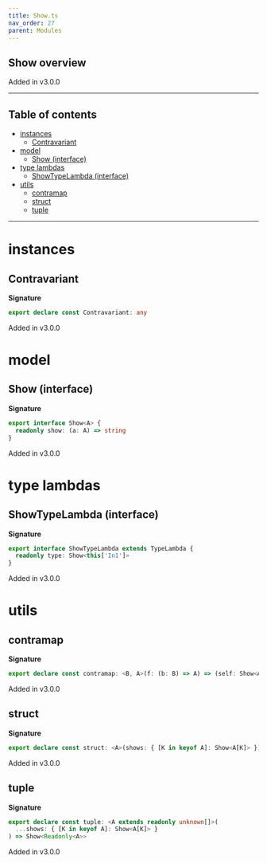 ```yaml
---
title: Show.ts
nav_order: 27
parent: Modules
---
```


## Show overview

Added in v3.0.0

---

<h2 class="text-delta">Table of contents</h2>

- [instances](#instances)
  - [Contravariant](#contravariant)
- [model](#model)
  - [Show (interface)](#show-interface)
- [type lambdas](#type-lambdas)
  - [ShowTypeLambda (interface)](#showtypelambda-interface)
- [utils](#utils)
  - [contramap](#contramap)
  - [struct](#struct)
  - [tuple](#tuple)

---

# instances

## Contravariant

**Signature**

```ts
export declare const Contravariant: any
```

Added in v3.0.0

# model

## Show (interface)

**Signature**

```ts
export interface Show<A> {
  readonly show: (a: A) => string
}
```

Added in v3.0.0

# type lambdas

## ShowTypeLambda (interface)

**Signature**

```ts
export interface ShowTypeLambda extends TypeLambda {
  readonly type: Show<this['In1']>
}
```

Added in v3.0.0

# utils

## contramap

**Signature**

```ts
export declare const contramap: <B, A>(f: (b: B) => A) => (self: Show<A>) => Show<B>
```

Added in v3.0.0

## struct

**Signature**

```ts
export declare const struct: <A>(shows: { [K in keyof A]: Show<A[K]> }) => Show<{ readonly [K in keyof A]: A[K] }>
```

Added in v3.0.0

## tuple

**Signature**

```ts
export declare const tuple: <A extends readonly unknown[]>(
  ...shows: { [K in keyof A]: Show<A[K]> }
) => Show<Readonly<A>>
```

Added in v3.0.0
